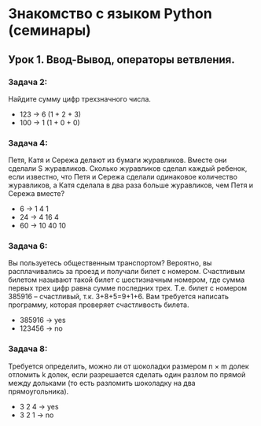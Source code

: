 # Знакомство с языком Python (семинары)

## Урок 1. Ввод-Вывод, операторы ветвления.

### Задача 2: 
Найдите сумму цифр трехзначного числа.
- 123 -> 6 (1 + 2 + 3)
- 100 -> 1 (1 + 0 + 0)

### Задача 4: 
Петя, Катя и Сережа делают из бумаги журавликов. Вместе они сделали S журавликов. Сколько журавликов сделал каждый ребенок, если известно, что Петя и Сережа сделали одинаковое количество журавликов, а Катя сделала в два раза больше журавликов, чем Петя и Сережа вместе?
- 6 -> 1 4 1
- 24 -> 4 16 4
- 60 -> 10 40 10

### Задача 6: 
Вы пользуетесь общественным транспортом? Вероятно, вы расплачивались за проезд и получали билет с номером. Счастливым билетом называют такой билет с шестизначным номером, где сумма первых трех цифр равна сумме последних трех. Т.е. билет с номером 385916 – счастливый, т.к. 3+8+5=9+1+6. Вам требуется написать программу, которая проверяет счастливость билета.
- 385916 -> yes
- 123456 -> no

### Задача 8: 
Требуется определить, можно ли от шоколадки размером n × m долек отломить k долек, если разрешается сделать один разлом по прямой между дольками (то есть разломить шоколадку на два прямоугольника).
- 3 2 4 -> yes
- 3 2 1 -> no